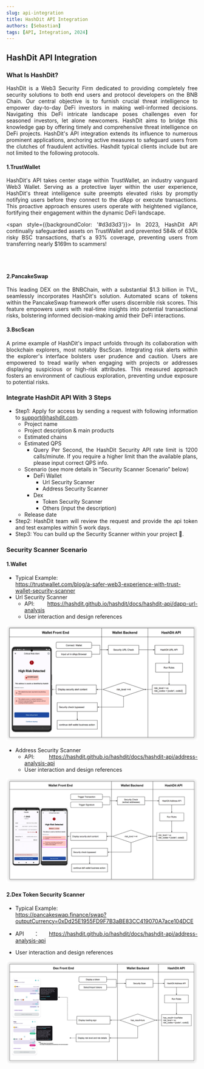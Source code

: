 ```yaml
---
slug: api-integration
title: HashDit API Integration
authors: [Sebastian]
tags: [API, Integration, 2024]
---
```

<div align="justify">

## HashDit API Integration

### What Is HashDit?
HashDit is a Web3 Security Firm dedicated to providing completely free security solutions to both end users and protocol developers on the BNB Chain. Our central objective is to furnish crucial threat intelligence to empower day-to-day DeFi investors in making well-informed decisions. Navigating this DeFi intricate landscape poses challenges even for seasoned investors, let alone newcomers. HashDit aims to bridge this knowledge gap by offering timely and comprehensive threat intelligence on DeFi projects.
HashDit's API integration extends its influence to numerous prominent applications, anchoring active measures to safeguard users from the clutches of fraudulent activities. 
Hashdit typical clients include but are not limited to the following protocols.

#### 1.TrustWallet
HashDit's API takes center stage within TrustWallet, an industry vanguard Web3 Wallet. Serving as a protective layer within the user experience, HashDit's threat intelligence suite preempts elevated risks by promptly notifying users before they connect to the dApp or execute transactions. This proactive approach ensures users operate with heightened vigilance, fortifying their engagement within the dynamic DeFi landscape.

<span style={{backgroundColor: '#d3d3d3'}}>
    In 2023, HashDit API continually safeguarded assets on TrustWallet and prevented 584k of 630k risky BSC transactions, that's a 93% coverage, preventing users from transferring nearly $169m to scammers!
</span>

<br /> 
<br /> 

#### 2.PancakeSwap
This leading DEX on the BNBChain, with a substantial $1.3 billion in TVL, seamlessly incorporates HashDit's solution. Automated scans of tokens within the PancakeSwap framework offer users discernible risk scores. This feature empowers users with real-time insights into potential transactional risks, bolstering informed decision-making amid their DeFi interactions.

#### 3.BscScan
A prime example of HashDit's impact unfolds through its collaboration with blockchain explorers, most notably BscScan. Integrating risk alerts within the explorer's interface bolsters user prudence and caution. Users are empowered to tread warily when engaging with projects or addresses displaying suspicious or high-risk attributes. This measured approach fosters an environment of cautious exploration, preventing undue exposure to potential risks.


### Integrate HashDit API With 3 Steps

* Step1: Apply for access by sending a request with following information to support@hashdit.com.
    * Project name
    * Project description & main products
    * Estimated chains
    * Estimated QPS
        * Query Per Second, the HashDit Security API rate limit is 1200 calls/minute. If you require a higher limit than the available plans, please input correct QPS info.
    * Scenario (see more details in “Security Scanner Scenario” below)
        * DeFi Wallet
            * Url Security Scanner
            * Address Security Scanner
        * Dex
            * Token Security Scanner
            * Others (input the description)
    * Release date
* Step2: HashDit team will review the request and provide the api token and test examples within 5 work days.
* Step3: You can build up the Security Scanner within your project 🎉.

### Security Scanner Scenario

#### 1.Wallet
* Typical Example: <br /> https://trustwallet.com/blog/a-safer-web3-experience-with-trust-wallet-security-scanner  
* Url Security Scanner 
    * API: https://hashdit.github.io/hashdit/docs/hashdit-api/dapp-url-analysis 
    * User interaction and design references

![IMG-1](./2024-03-12-images/1.png)

* Address Security Scanner 
    * API: https://hashdit.github.io/hashdit/docs/hashdit-api/address-analysis-api 
    * User interaction and design references

![IMG-2](./2024-03-12-images/2.png)

#### 2.Dex Token Security Scanner
* Typical Example: <br /> https://pancakeswap.finance/swap?outputCurrency=0xDd25E1955FD9F7B3aBE83CC419070A7ace104DCE 

* API：https://hashdit.github.io/hashdit/docs/hashdit-api/address-analysis-api 
* User interaction and design references

![IMG-3](./2024-03-12-images/3.png)

</div>
